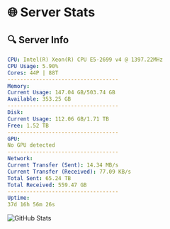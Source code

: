 # 🌐 Server Stats
## 🔍 Server Info
```yaml
CPU: Intel(R) Xeon(R) CPU E5-2699 v4 @ 1397.22MHz
CPU Usage: 5.90%
Cores: 44P | 88T
-----------------------------------
Memory:
Current Usage: 147.04 GB/503.74 GB
Available: 353.25 GB
-----------------------------------
Disk:
Current Usage: 112.06 GB/1.71 TB
Free: 1.52 TB
-----------------------------------
GPU:
No GPU detected
-----------------------------------
Network:
Current Transfer (Sent): 14.34 MB/s
Current Transfer (Received): 77.09 KB/s
Total Sent: 65.24 TB
Total Received: 559.47 GB
-----------------------------------
Uptime:
37d 16h 56m 26s
```
![GitHub Stats](https://img.shields.io/badge/Updated-2025-04-14_14:19:15-blue)